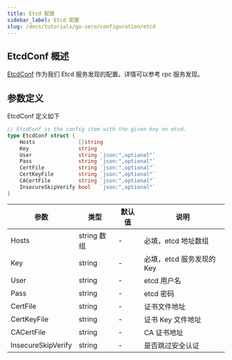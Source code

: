 ```yaml
---
title: Etcd 配置
sidebar_label: Etcd 配置
slug: /docs/tutorials/go-zero/configuration/etcd
---
```


## EtcdConf 概述

[EtcdConf](https://github.com/zeromicro/go-zero/blob/master/core/discov/config.go) 作为我们 Etcd 服务发现的配置。详情可以参考 rpc 服务发现。

## 参数定义

EtcdConf 定义如下

```go
// EtcdConf is the config item with the given key on etcd.
type EtcdConf struct {
    Hosts              []string
    Key                string
    User               string `json:",optional"`
    Pass               string `json:",optional"`
    CertFile           string `json:",optional"`
    CertKeyFile        string `json:",optional"`
    CACertFile         string `json:",optional"`
    InsecureSkipVerify bool   `json:",optional"`
}
```

| 参数               | 类型        | 默认值 | 说明                      |
| ------------------ | ----------- | ------ | ------------------------- |
| Hosts              | string 数组 | -      | 必填，etcd 地址数组       |
| Key                | string      | -      | 必填，etcd 服务发现的 Key |
| User               | string      | -      | etcd 用户名               |
| Pass               | string      | -      | etcd 密码                 |
| CertFile           | string      | -      | 证书文件地址              |
| CertKeyFile        | string      | -      | 证书 Key 文件地址         |
| CACertFile         | string      | -      | CA 证书地址               |
| InsecureSkipVerify | string      | -      | 是否跳过安全认证          |
